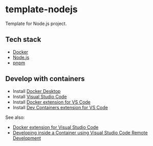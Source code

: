 # template-nodejs

Template for Node.js project.

## Tech stack

- [Docker](https://www.docker.com/)
- [Node.js](https://nodejs.org/)
- [pnpm](https://pnpm.io/)

## Develop with containers

- Install [Docker Desktop](https://www.docker.com/products/docker-desktop/)
- Install [Visual Studio Code](https://code.visualstudio.com/)
- Install [Docker extension for VS Code](https://marketplace.visualstudio.com/items?itemName=ms-azuretools.vscode-docker)
- Install [Dev Containers extension for VS Code](https://marketplace.visualstudio.com/items?itemName=ms-vscode-remote.remote-containers)

See also:

- [Docker extension for Visual Studio Code](https://code.visualstudio.com/docs/containers/overview)
- [Developing inside a Container using Visual Studio Code Remote Development](https://code.visualstudio.com/docs/remote/containers)
